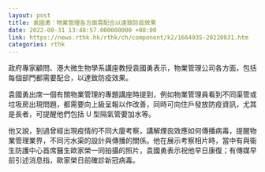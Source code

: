 ```yaml
---
layout: post
title: 袁國勇：物業管理各方面需配合以達致防疫效果
date: 2022-08-31 13:48:57.000000000 +08:00
link: https://news.rthk.hk/rthk/ch/component/k2/1664935-20220831.htm
categories: rthk
---
```


政府專家顧問、港大微生物學系講座教授袁國勇表示，物業管理公司各方面，包括每個部門都需要配合，以達致防疫效果。

袁國勇出席一個有關物業管理的專題講座時提到，例如物業管理員看到不同渠管或垃圾房出現問題，都需要向上級呈報以作改善，同時可向住戶發放防疫資訊，尤其是長者，可提醒他們包括 U 型隔氣管要加水等。

他又說，到過曾經出現疫情的不同大廈考察，講解煙囪效應如何傳播病毒，提醒物業管理業界，不同污水渠的設計與傳播的關係。他在展示考察相片時，當中有與衞生防護中心首席醫生歐家榮一同拍攝的照片，袁國勇表示祝他早日康復；有傳媒早前引述消息指，歐家榮日前確診新冠病毒。
